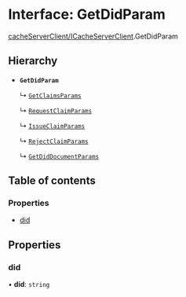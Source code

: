 # Interface: GetDidParam

[cacheServerClient/ICacheServerClient](../modules/cacheServerClient_ICacheServerClient.md).GetDidParam

## Hierarchy

- **`GetDidParam`**

  ↳ [`GetClaimsParams`](cacheServerClient_ICacheServerClient.GetClaimsParams.md)

  ↳ [`RequestClaimParams`](cacheServerClient_ICacheServerClient.RequestClaimParams.md)

  ↳ [`IssueClaimParams`](cacheServerClient_ICacheServerClient.IssueClaimParams.md)

  ↳ [`RejectClaimParams`](cacheServerClient_ICacheServerClient.RejectClaimParams.md)

  ↳ [`GetDidDocumentParams`](cacheServerClient_ICacheServerClient.GetDidDocumentParams.md)

## Table of contents

### Properties

- [did](cacheServerClient_ICacheServerClient.GetDidParam.md#did)

## Properties

### did

• **did**: `string`
